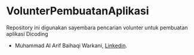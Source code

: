 # VolunterPembuatanAplikasi
Repository ini digunakan sayembara pencarian volunter untuk pembuatan aplikasi Dicoding

* Muhammad Al Arif Baihaqi Warkani, [Linkedin](https://www.linkedin.com/in/gilang-adhan/https://www.linkedin.com/in/muhammad-al-arif-baihaqi-warkani-b0b156200/).
